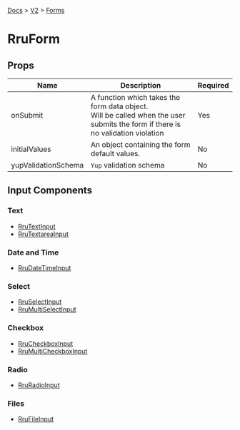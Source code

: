 [Docs](/) > [V2](/docs/v2/get-started) > [Forms](/docs/v2/components/RruForm)

# RruForm

## Props

| Name                | Description                                                                                                                       | Required |
| ------------------- | --------------------------------------------------------------------------------------------------------------------------------- | -------- |
| onSubmit            | A function which takes the form data object.<br>Will be called when the user submits the form if there is no validation violation | Yes      |
| initialValues       | An object containing the form default values.                                                                                     | No       |
| yupValidationSchema | `Yup` validation schema                                                                                                           | No       |

## Input Components

### Text

- [RruTextInput](/docs/v2/components/RruTextInput)
- [RruTextareaInput](/docs/v2/components/RruTextareaInput)

### Date and Time

- [RruDateTimeInput](/docs/v2/components/RruDateTimeInput)

### Select

- [RruSelectInput](/docs/v2/components/RruSelectInput)
- [RruMultiSelectInput](/docs/v2/components/RruMultiSelectInput)

### Checkbox

- [RruCheckboxInput](/docs/v2/components/RruCheckboxInput)
- [RruMultiCheckboxInput](/docs/v2/components/RruMultiCheckboxInput)

### Radio

- [RruRadioInput](/docs/v2/components/RruRadioInput)

### Files

- [RruFileInput](/docs/v2/components/RruFileInput)
